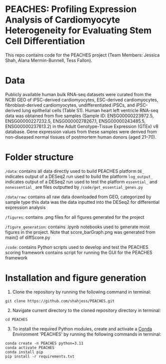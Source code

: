 # PEACHES: Profiling Expression Analysis of Cardiomyocyte Heterogeneity for Evaluating Stem Cell Differentiation 

This repo contains code for the PEACHES project (Team Members: Jessica Shah, Alana Mermin-Bunnell, Tess Fallon). 

# Data 
Publicly available human bulk RNA-seq datasets were curated from the NCBI GEO of iPSC-derived cardiomyocytes, ESC-derived cardiomyocytes, fibroblast-derived cardiomyocytes, undifferentiated iPSCs, and iPSC-derived lung epithelial cells (Table S1). Human heart left ventricle RNA-seq data was obtained from five samples (Sample ID: ENSG00000223972.5, ENSG00000227232.5, ENSG00000278267.1, ENSG00000243485.5, ENSG00000237613.2) in the Adult Genotype-Tissue Expression (GTEx) v8 database. Gene expression values from these samples were derived from non-diseased normal tissues of postmortem human donors (aged 21–70).

# Folder structure 

```/data```: 
contains all data directly used to build PEACHES platform
```DE_``` indicates output of a DESeq2 run used to build the platform 
```log_output_``` indicates output of a DESeq2 run used to test the platform 
```essential_``` and ```nonessential_``` are files outputted by ```/code/get_essential_genes.py``` 

```/data/raw```:
contains all raw data downloaded from GEO, categorized by sample type
this data was the data inputted into the DESeq2 for differential expression analysis 
 
```/figures```: 
contains .png files for all figures generated for the project

```/figure_generation```:
contains .ipynb notebooks used to generate most figures in the project.
Note that score_barGraph.png was generated from main() of diffScore.py

```/code```: 
contains Python scripts used to develop and test the PEACHES scoring framework
contains script for running the GUI for the PEACHES framework 

# Installation and figure generation 

1. Clone the repository by running the following command in terminal:
```
git clone https://github.com/shahjess/PEACHES.git
```
2. Navigate current directory to the cloned repository directory in terminal:
```
cd PEACHES
```
3. To install the required Python modules, create and activate a [Conda](https://docs.anaconda.com/free/anaconda/install/) Environment 'PEACHES' by running the following commands in terminal: 
```
conda create -n PEACHES python=3.11  
conda activate PEACHES
conda install pip
pip install -r requirements.txt
```
